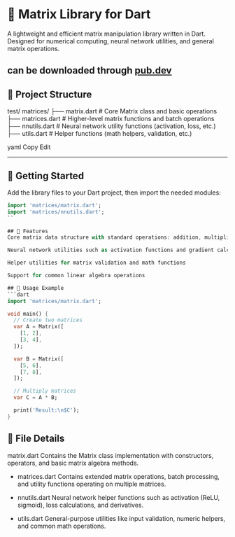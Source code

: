 # 🧮 Matrix Library for Dart

A lightweight and efficient matrix manipulation library written in Dart.  
Designed for numerical computing, neural network utilities, and general matrix operations.

can be downloaded through [pub.dev](https://pub.dev/packages/dart_matrix/install)
---

## 📂 Project Structure

test/
matrices/
├── matrix.dart # Core Matrix class and basic operations
├── matrices.dart # Higher-level matrix functions and batch operations
├── nnutils.dart # Neural network utility functions (activation, loss, etc.)
├── utils.dart # Helper functions (math helpers, validation, etc.)

yaml
Copy
Edit

---

## 🚀 Getting Started

Add the library files to your Dart project, then import the needed modules:

```dart
import 'matrices/matrix.dart';
import 'matrices/nnutils.dart';
``

## 🧰 Features
Core matrix data structure with standard operations: addition, multiplication, transpose, etc.

Neural network utilities such as activation functions and gradient calculations

Helper utilities for matrix validation and math functions

Support for common linear algebra operations

## 📖 Usage Example
```dart
import 'matrices/matrix.dart';

void main() {
  // Create two matrices
  var A = Matrix([
    [1, 2],
    [3, 4],
  ]);

  var B = Matrix([
    [5, 6],
    [7, 8],
  ]);

  // Multiply matrices
  var C = A * B;

  print('Result:\n$C');
}
```
## 📁 File Details
matrix.dart
Contains the Matrix class implementation with constructors, operators, and basic matrix algebra methods.

- matrices.dart
Contains extended matrix operations, batch processing, and utility functions operating on multiple matrices.

- nnutils.dart
Neural network helper functions such as activation (ReLU, sigmoid), loss calculations, and derivatives.

- utils.dart
General-purpose utilities like input validation, numeric helpers, and common math operations.

